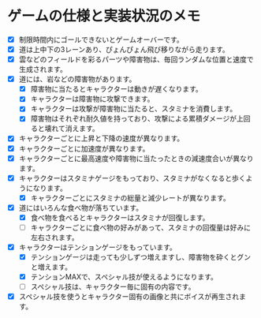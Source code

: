 # ゲームの仕様と実装状況のメモ

- [x] 制限時間内にゴールできないとゲームオーバーです。
- [x] 道は上中下の3レーンあり、ぴょんぴょん飛び移りながら走ります。
- [x] 雲などのフィールドを彩るパーツや障害物は、毎回ランダムな位置と速度で生成されます。
- [x] 道には、岩などの障害物があります。
  - [x] 障害物に当たるとキャラクターは動きが遅くなります。
  - [x] キャラクターは障害物に攻撃できます。
  - [x] キャラクターは攻撃が障害物に当たると、スタミナを消費します。
  - [x] 障害物はそれぞれ耐久値を持っており、攻撃による累積ダメージが上回ると壊れて消えます。
- [x] キャラクターごとに上昇と下降の速度が異なります。
- [x] キャラクターごとに加速度が異なります。
- [x] キャラクターごとに最高速度や障害物に当たったときの減速度合いが異なります。
- [x] キャラクターはスタミナゲージをもっており、スタミナがなくなると歩くようになります。
  - [x] キャラクターごとにスタミナの総量と減少レートが異なります。
- [x] 道にはいろんな食べ物が落ちています。
  - [x] 食べ物を食べるとキャラクターはスタミナが回復します。
  - [ ] キャラクターごとに食べ物の好みがあって、スタミナの回復量は好みに左右されます。
- [x] キャラクターはテンションゲージをもっています。
  - [x] テンションゲージは走っても少しずつ増えますし、障害物を砕くとグンと増えます。
  - [x] テンションMAXで、スペシャル技が使えるようになります。
  - [ ] スペシャル技は、キャラクター毎に固有の内容です。
- [x] スペシャル技を使うとキャラクター固有の画像と共にボイスが再生されます。
